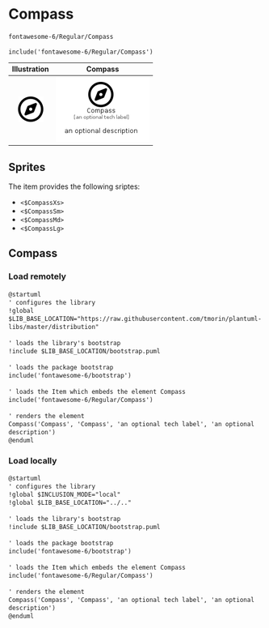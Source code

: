# Compass


```text
fontawesome-6/Regular/Compass
```

```text
include('fontawesome-6/Regular/Compass')
```



| Illustration | Compass |
| :---: | :---: |
| ![illustration for Illustration](../../fontawesome-6/Regular/Compass.png) | ![illustration for Compass](../../fontawesome-6/Regular/Compass.Local.png) |



## Sprites
The item provides the following sriptes:

- `<$CompassXs>`
- `<$CompassSm>`
- `<$CompassMd>`
- `<$CompassLg>`





## Compass

### Load remotely
```plantuml
@startuml
' configures the library
!global $LIB_BASE_LOCATION="https://raw.githubusercontent.com/tmorin/plantuml-libs/master/distribution"

' loads the library's bootstrap
!include $LIB_BASE_LOCATION/bootstrap.puml

' loads the package bootstrap
include('fontawesome-6/bootstrap')

' loads the Item which embeds the element Compass
include('fontawesome-6/Regular/Compass')

' renders the element
Compass('Compass', 'Compass', 'an optional tech label', 'an optional description')
@enduml
```

### Load locally
```plantuml
@startuml
' configures the library
!global $INCLUSION_MODE="local"
!global $LIB_BASE_LOCATION="../.."

' loads the library's bootstrap
!include $LIB_BASE_LOCATION/bootstrap.puml

' loads the package bootstrap
include('fontawesome-6/bootstrap')

' loads the Item which embeds the element Compass
include('fontawesome-6/Regular/Compass')

' renders the element
Compass('Compass', 'Compass', 'an optional tech label', 'an optional description')
@enduml
```

